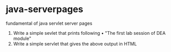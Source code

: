 # java-serverpages
fundamental of java servlet server pages

1. Write a simple sevlet that prints following
     •	"The first lab session of DEA module"
2. Write a simple servlet that gives the above output in HTML

